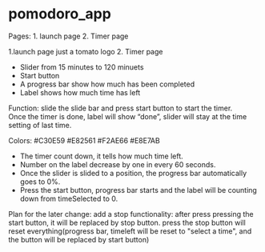 # pomodoro_app
Pages: 1. launch page 2. Timer page

1.launch page
	just a tomato logo
2. Timer page
- Slider from 15 minutes to 120 minuets 
- Start button
- A progress bar show how much has been completed
- Label shows how much time has left



Function: slide the slide bar and press start button to start the timer.  
Once the timer is done, label will show “done”, slider will stay at the time setting of last time.

Colors: 
#C30E59
#E82561
#F2AE66
#E8E7AB

- The timer count down, it tells how much time left.
- Number on the label decrease by one in every 60 seconds. 
- Once the slider is slided to a position, the progress bar automatically goes to 0%.
- Press the start button, progress bar starts and the label will be counting down from timeSelected to 0.

Plan for the later change: add a stop functionality: after press pressing the start button, it will be replaced by stop button. press the stop button will reset everything(progress bar, timeleft will be reset to "select a time", and the button will be replaced by start button)
